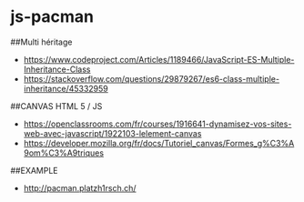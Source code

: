 # js-pacman

##Multi héritage
 - https://www.codeproject.com/Articles/1189466/JavaScript-ES-Multiple-Inheritance-Class
 - https://stackoverflow.com/questions/29879267/es6-class-multiple-inheritance/45332959
 
##CANVAS HTML 5 / JS
 - https://openclassrooms.com/fr/courses/1916641-dynamisez-vos-sites-web-avec-javascript/1922103-lelement-canvas
 - https://developer.mozilla.org/fr/docs/Tutoriel_canvas/Formes_g%C3%A9om%C3%A9triques
 
##EXAMPLE
 - http://pacman.platzh1rsch.ch/